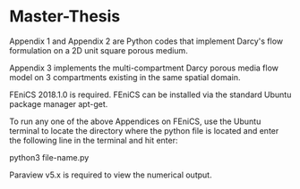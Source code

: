 # Master-Thesis

Appendix 1 and Appendix 2 are Python codes that implement Darcy's flow formulation on a 2D unit square porous medium.

Appendix 3 implements the multi-compartment Darcy porous media flow model on 3 compartments existing in the same spatial domain.

FEniCS 2018.1.0 is required. FEniCS can be installed via the standard Ubuntu package manager apt-get.

To run any one of the above Appendices on FEniCS, use the Ubuntu terminal to locate the directory where the python file is located and enter the following line in the terminal and hit enter:

python3 file-name.py

Paraview v5.x is required to view the numerical output.
